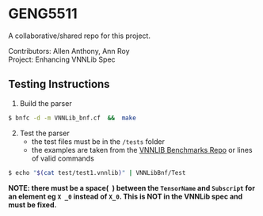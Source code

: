 # GENG5511

A collaborative/shared repo for this project.

Contributors: Allen Anthony, Ann Roy <br>
Project: Enhancing VNNLib Spec

## Testing Instructions
1. Build the parser
```bash
$ bnfc -d -m VNNLib_bnf.cf  &&  make
```
2. Test the parser
   - the test files must be in the `/tests` folder
   - the examples are taken from the [VNNLIB Benchmarks Repo](https://github.com/VNNLIB/Benchmarks/) or lines of valid commands
```bash
$ echo "$(cat test/test1.vnnlib)" | VNNLibBnf/Test
```

**NOTE: there must be a space(` `) between the `TensorName` and `Subscript` for an element eg `X _0` instead of `X_0`. This is NOT in the VNNLib spec and must be fixed.**